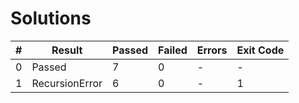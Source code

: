 # Solutions

| # | Result | Passed | Failed | Errors | Exit Code |
| ---:| --- | --- | --- | --- | --- |
| 0 | Passed | 7 | 0 | - | - |
| 1 | RecursionError | 6 | 0 | - | 1 |

